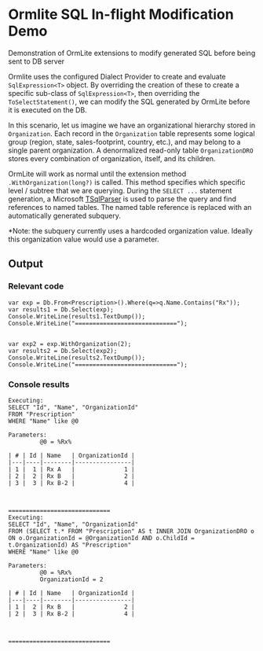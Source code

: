 # Ormlite SQL In-flight Modification Demo
Demonstration of OrmLite extensions to modify generated SQL before being sent to DB server


Ormlite uses the configured Dialect Provider to create and evaluate `SqlExpression<T>` object.  By overriding the 
creation of these to create a specific sub-class of `SqlExpression<T>`, then overriding  the `ToSelectStatement()`, we can 
modify the SQL generated by OrmLite before it is executed on the DB.

In this scenario, let us imagine we have an organizational hierarchy stored in `Organization`.  Each record in the 
`Organization` table represents some logical group (region, state, sales-footprint, country, etc.), and may belong to
a single parent organization.  A denormalized read-only table `OrganizationDRO` stores every combination of organization, 
itself, and its children.

OrmLite will work as normal until the extension method `.WithOrganization(long?)` is called.  This method specifies
which specific level / subtree that we are querying.  During the `SELECT ...` statement generation, a Microsoft
[TSqlParser](https://learn.microsoft.com/en-us/dotnet/api/microsoft.sqlserver.transactsql.scriptdom.tsql160parser?view=sql-dacfx-161) 
is used to parse the query and find references to named tables.  The named table reference is replaced with 
an automatically generated subquery.

*Note: the subquery currently uses a hardcoded organization value.  Ideally this organization value would use a parameter.

## Output

### Relevant code
``` 
var exp = Db.From<Prescription>().Where(q=>q.Name.Contains("Rx"));
var results1 = Db.Select(exp);
Console.WriteLine(results1.TextDump());
Console.WriteLine("=============================");


var exp2 = exp.WithOrganization(2);
var results2 = Db.Select(exp2);
Console.WriteLine(results2.TextDump());
Console.WriteLine("=============================");
```

### Console results
```
Executing:
SELECT "Id", "Name", "OrganizationId"
FROM "Prescription"
WHERE "Name" like @0

Parameters:
         @0 = %Rx%

| # | Id | Name   | OrganizationId |
|---|----|--------|----------------|
| 1 |  1 | Rx A   |              1 |
| 2 |  2 | Rx B   |              2 |
| 3 |  3 | Rx B-2 |              4 |



=============================
Executing:
SELECT "Id", "Name", "OrganizationId"
FROM (SELECT t.* FROM "Prescription" AS t INNER JOIN OrganizationDRO o ON o.OrganizationId = @OrganizationId AND o.ChildId = t.OrganizationId) AS "Prescription"
WHERE "Name" like @0

Parameters:
         @0 = %Rx%
         OrganizationId = 2

| # | Id | Name   | OrganizationId |
|---|----|--------|----------------|
| 1 |  2 | Rx B   |              2 |
| 2 |  3 | Rx B-2 |              4 |



=============================
```

